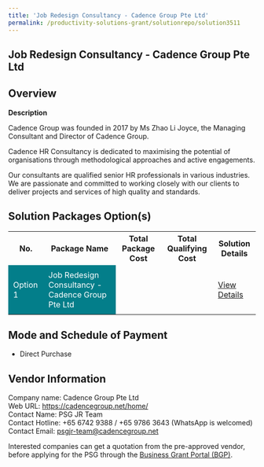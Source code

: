 ```yaml
---
title: 'Job Redesign Consultancy - Cadence Group Pte Ltd'
permalink: /productivity-solutions-grant/solutionrepo/solution3511
---
```


## Job Redesign Consultancy - Cadence Group Pte Ltd

## Overview

**Description**

Cadence Group was founded in 2017 by Ms Zhao Li Joyce, the Managing Consultant and Director of Cadence Group.  

Cadence HR Consultancy is dedicated to maximising the potential of organisations through methodological approaches and active engagements.  

Our consultants are qualified senior HR professionals in various industries. We are passionate and committed to working closely with our clients to deliver projects and services of high quality and standards. 

## Solution Packages Option(s)

<table>
<tr>
<th><b>No.</b></th>
<th><b>Package Name</b></th>
<th><b>Total Package Cost</b></th>
<th><b>Total Qualifying Cost</b></th>
<th><b>Solution Details</b></th>
</tr>
<tr>
<td style='padding: 10px; background-color: #037E8A; color: #FFFFFF;'>Option 1</td>
<td style='padding: 10px; background-color: #037E8A; color: #FFFFFF;'>Job Redesign Consultancy - Cadence Group Pte Ltd</td>
<td style='padding: 10px;'></td>
<td style='padding: 10px;'></td>
<td style='padding: 10px;'><a href='https://www.gobusiness.gov.sg/images/psg/CaseStudiesbyCadence.pdf' target='_blank'>View Details</a></td>
</tr>
</table>

## Mode and Schedule of Payment

 - Direct Purchase

## Vendor Information

 Company name: Cadence Group Pte Ltd<br>Web URL: https://cadencegroup.net/home/ <br>Contact Name: PSG JR Team<br>Contact Hotline: +65 6742 9388 / +65 9786 3643 (WhatsApp is welcomed)<br>Contact Email: psgjr-team@cadencegroup.net

Interested companies can get a quotation from the pre-approved vendor, before applying for the PSG through the <a href='https://www.businessgrants.gov.sg/' target='_blank' rel='noopener'>Business Grant Portal (BGP)</a>.

<script src="/jquery/resize-tables.js"></script>
